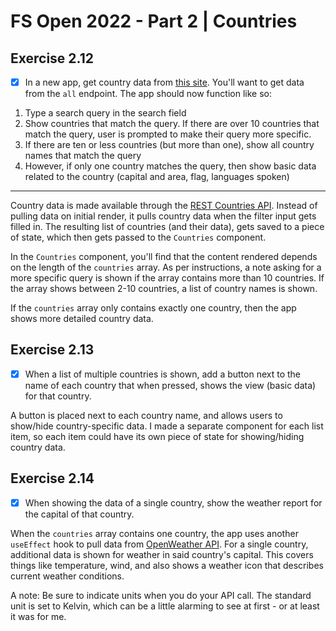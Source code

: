 # FS Open 2022 - Part 2 | Countries

## Exercise 2.12

- [x] In a new app, get country data from <a href="https://restcountries.com">this site</a>. You'll want to get data from the `all` endpoint. The app should now function like so:

1. Type a search query in the search field
2. Show countries that match the query. If there are over 10 countries that match the query, user is prompted to make their query more specific.
3. If there are ten or less countries (but more than one), show all country names that match the query
4. However, if only one country matches the query, then show basic data related to the country (capital and area, flag, languages spoken)

---

Country data is made available through the [REST Countries API](https://restcountries.com/). Instead of pulling data on initial render, it pulls country data when the filter input gets filled in. The resulting list of countries (and their data), gets saved to a piece of state, which then gets passed to the `Countries` component.

In the `Countries` component, you'll find that the content rendered depends on the length of the `countries` array. As per instructions, a note asking for a more specific query is shown if the array contains more than 10 countries. If the array shows between 2-10 countries, a list of country names is shown.

If the `countries` array only contains exactly one country, then the app shows more detailed country data.

## Exercise 2.13

- [x] When a list of multiple countries is shown, add a button next to the name of each country that when pressed, shows the view (basic data) for that country.

A button is placed next to each country name, and allows users to show/hide country-specific data. I made a separate component for each list item, so each item could have its own piece of state for showing/hiding country data.

## Exercise 2.14

- [x] When showing the data of a single country, show the weather report for the capital of that country.

When the `countries` array contains one country, the app uses another `useEffect` hook to pull data from [OpenWeather API](https://openweathermap.org/). For a single country, additional data is shown for weather in said country's capital. This covers things like temperature, wind, and also shows a weather icon that describes current weather conditions.

A note: Be sure to indicate units when you do your API call. The standard unit is set to Kelvin, which can be a little alarming to see at first - or at least it was for me.

